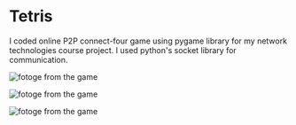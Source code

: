 # Tetris
I coded online P2P connect-four game using pygame library for my network technologies course project. I used python's socket library for communication.

![fotoge from the game]("menu.PNG")

![fotoge from the game]("game.PNG")

![fotoge from the game]("end.PNG")

